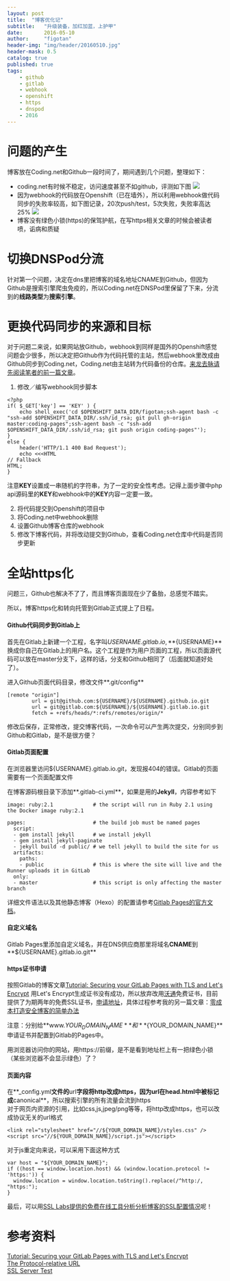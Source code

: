 ```yaml
---
layout: post
title:  "博客优化记"
subtitle:   "升级装备，加红加蓝，上护甲"
date:       2016-05-10
author:     "figotan"
header-img: "img/header/20160510.jpg"
header-mask: 0.5
catalog: true
published: true
tags:
    - github
    - gitlab
    - webhook
    - openshift
    - https
    - dnspod
    - 2016
---
```


# 问题的产生
博客放在Coding.net和Github一段时间了，期间遇到几个问题，整理如下：

* coding.net有时候不稳定，访问速度甚至不如github，评测如下图
![](http://www.figotan.org/img/in-post/Snip20160505_8.png)  
* 因为webhook的代码放在Openshift（已在墙外），所以利用webhook做代码同步的失败率较高，如下图记录，20次push/test，5次失败，失败率高达25%
![](http://www.figotan.org/img/in-post/Snip20160505_10.png)  
* 博客没有绿色小锁(https)的保驾护航，在写https相关文章的时候会被读者喷，诟病和质疑

# 切换DNSPod分流
针对第一个问题，决定在dns里把博客的域名地址CNAME到Github，但因为Github是搜索引擎爬虫免疫的，所以Coding.net在DNSPod里保留了下来，分流到的**线路类型**为**搜索引擎**。  

# 更换代码同步的来源和目标
对于问题二来说，如果网站放Github，webhook到同样是国外的Openshift感觉问题会少很多，所以决定把Github作为代码托管的主站，然后webhook里改成由Github同步到Coding.net，Coding.net由主站转为代码备份的仓库。[来龙去脉请先阅读笔者的前一篇文章](http://www.figotan.org/2016/03/29/how-to-speed-up-your-blog-using-duplex-git-pages/)。  

1. 修改／编写webhook同步脚本

```
<?php
if( $_GET['key'] == 'KEY' ) {
    echo shell_exec('cd $OPENSHIFT_DATA_DIR/figotan;ssh-agent bash -c "ssh-add $OPENSHIFT_DATA_DIR/.ssh/id_rsa; git pull gh-origin master:coding-pages";ssh-agent bash -c "ssh-add $OPENSHIFT_DATA_DIR/.ssh/id_rsa; git push origin coding-pages"');
}
else {
    header('HTTP/1.1 400 Bad Request');
    echo <<<HTML
// Fallback
HTML;
}
```
注意**KEY**设置成一串随机的字符串，为了一定的安全性考虑。记得上面步骤中php api源码里的**KEY**和webhook中的**KEY**内容一定要一致。

2. 将代码提交到Openshift的项目中
3. 将Coding.net中webhook删除
4. 设置Github博客仓库的webhook
5. 修改下博客代码，并将改动提交到Github，查看Coding.net仓库中代码是否同步更新

# 全站https化
问题三，Github也解决不了了，而且博客页面现在少了备胎，总感觉不踏实。  

所以，博客https化和转向托管到Gitlab正式提上了日程。

#### Github代码同步到Gitlab上
首先在Gitlab上新建一个工程，名字叫${USERNAME}.gitlab.io, **${USERNAME}**换成你自己在Gitlab上的用户名。这个工程是作为用户页面的工程，所以页面源代码可以放在master分支下，这样的话，分支和Github相同了（后面就知道好处了）。  

进入Github页面代码目录，修改文件**.git/config**

```
[remote "origin"]
        url = git@github.com:${USERNAME}/${USERNAME}.github.io.git
        url = git@gitlab.com:${USERNAME}/${USERNAME}.gitlab.io.git
        fetch = +refs/heads/*:refs/remotes/origin/*
```

修改后保存，正常修改，提交博客代码，一次命令可以产生两次提交，分别同步到Github和Gitlab，是不是很方便？

#### Gitlab页面配置
在浏览器里访问${USERNAME}.gitlab.io.git，发现报404的错误。Gitlab的页面需要有一个页面配置文件

在博客源码根目录下添加**.gitlab-ci.yml**，如果是用的**Jekyll**，内容参考如下

```
image: ruby:2.1             # the script will run in Ruby 2.1 using the Docker image ruby:2.1

pages:                      # the build job must be named pages
  script:
  - gem install jekyll      # we install jekyll
  - gem install jekyll-paginate
  - jekyll build -d public/ # we tell jekyll to build the site for us
  artifacts:
    paths:
    - public                # this is where the site will live and the Runner uploads it in GitLab
  only:
  - master                  # this script is only affecting the master branch
```

详细文件语法以及其他静态博客（Hexo）的配置请参考[Gitlab Pages的官方文档](http://doc.gitlab.com/ee/pages/README.html)。

#### 自定义域名
Gitlab Pages里添加自定义域名，并在DNS供应商那里将域名**CNAME**到**${USERNAME}.gitlab.io.git**

#### https证书申请
按照Gitlab的博客文章[Tutorial: Securing your GitLab Pages with TLS and Let's Encrypt](https://about.gitlab.com/2016/04/11/tutorial-securing-your-gitlab-pages-with-tls-and-letsencrypt/) 用Let's Encrypt生成证书没有成功，所以放弃改用[沃通](https://www.wosign.com)免费证书，目前提供了为期两年的免费SSL证书，[申请地址](https://buy.wosign.com/free/)，具体过程参考我的另一篇文章：[零成本打造安全博客的简单办法](http://www.figotan.org/2016/04/26/using-free-wosign-to-certificate-your-blog-on-gitlab/)

注意：分别给**www.${YOUR_DOMAIN_NAME}**和**${YOUR_DOMAIN_NAME}**申请证书并配置到Gitlab的Pages中。

用浏览器访问你的网站，用https://前缀，是不是看到地址栏上有一把绿色小锁（某些浏览器不会显示绿色）了？

#### 页面内容
在**_config.yml**文件的**url**字段将http改成https，因为url在head.html中被标记成**canonical**，所以搜索引擎的所有流量会流到https  
对于网页内资源的引用，比如css,js,jpeg/png等等，将http改成https，也可以改成协议无关的url格式

```
<link rel="stylesheet" href="//${YOUR_DOMAIN_NAME}/styles.css" />
<script src="//${YOUR_DOMAIN_NAME}/script.js"></script>
```

对于js重定向来说，可以采用下面这种方式

```
var host = "${YOUR_DOMAIN_NAME}";
if ((host == window.location.host) && (window.location.protocol != 'https:')) {
  window.location = window.location.toString().replace(/^http:/, "https:");
}
```

最后，可以用[SSL Labs提供的免费在线工具分析分析博客的SSL配置情况](https://www.ssllabs.com/ssltest/)呢！

# 参考资料

[Tutorial: Securing your GitLab Pages with TLS and Let's Encrypt
](https://about.gitlab.com/2016/04/11/tutorial-securing-your-gitlab-pages-with-tls-and-letsencrypt/)  
[The Protocol-relative URL](http://www.paulirish.com/2010/the-protocol-relative-url/)  
[SSL Server Test](https://www.ssllabs.com/ssltest/)
